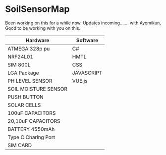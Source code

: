 # SoilSensorMap
Been working on this for a while now. Updates incoming.......
with Ayomikun, Good to be working with you on this.

Hardware | Software
------------ | -------------
ATMEGA 328p pu | C#
NRF24L01 | HMTL
SIM 800L | CSS
LGA Package | JAVASCRIPT
PH LEVEL SENSOR | VUE.js
SOIL MOISTURE SENSOR |
PUSH BUTTON|
SOLAR CELLS|
100uF CAPACITORS |
20,10uF CAPACITORS |
BATTERY 4550mAh |
Type C Charing Port |
SIM CARD |
